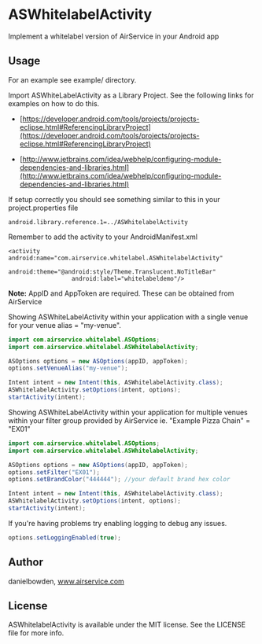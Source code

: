 ASWhitelabelActivity
====================

Implement a whitelabel version of AirService in your Android app

## Usage
For an example see example/ directory.

Import ASWhiteLabelActivity as a Library Project. See the following links for examples on how to do this.

* [https://developer.android.com/tools/projects/projects-eclipse.html#ReferencingLibraryProject](https://developer.android.com/tools/projects/projects-eclipse.html#ReferencingLibraryProject)

* [http://www.jetbrains.com/idea/webhelp/configuring-module-dependencies-and-libraries.html](http://www.jetbrains.com/idea/webhelp/configuring-module-dependencies-and-libraries.html)

If setup correctly you should see something similar to this in your project.properties file

```
android.library.reference.1=../ASWhitelabelActivity
```

Remember to add the activity to your AndroidManifest.xml

```
<activity android:name="com.airservice.whitelabel.ASWhitelabelActivity"
                  android:theme="@android:style/Theme.Translucent.NoTitleBar"
                  android:label="whitelabeldemo"/>
```

**Note:** AppID and AppToken are required. These can be obtained from AirService



Showing ASWhiteLabelActivity within your application with a single venue for your venue alias = "my-venue".

```java
import com.airservice.whitelabel.ASOptions;
import com.airservice.whitelabel.ASWhitelabelActivity;

ASOptions options = new ASOptions(appID, appToken);
options.setVenueAlias("my-venue");

Intent intent = new Intent(this, ASWhitelabelActivity.class);
ASWhitelabelActivity.setOptions(intent, options);
startActivity(intent);
```

Showing ASWhiteLabelActivity within your application for multiple venues within your filter group provided by AirService ie. "Example Pizza Chain" = "EX01"

```java
import com.airservice.whitelabel.ASOptions;
import com.airservice.whitelabel.ASWhitelabelActivity;

ASOptions options = new ASOptions(appID, appToken);
options.setFilter("EX01");
options.setBrandColor("444444"); //your default brand hex color

Intent intent = new Intent(this, ASWhitelabelActivity.class);
ASWhitelabelActivity.setOptions(intent, options);
startActivity(intent);
```

If you're having problems try enabling logging to debug any issues.
```java
options.setLoggingEnabled(true);
```

## Author

danielbowden, www.airservice.com

## License

ASWhitelabelActivity is available under the MIT license. See the LICENSE file for more info.

